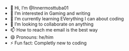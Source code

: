 - 👋 Hi, I’m @Innermosttuba01
- 👀 I’m interested in Gaming and writing
- 🌱 I’m currently learning EVerything I can about coding
- 💞️ I’m looking to collaborate on anything
- 📫 How to reach me email is the best way
- 😄 Pronouns: he/him
- ⚡ Fun fact: Completly new to coding 

<!---
Innermosttuba01/Innermosttuba01 is a ✨ special ✨ repository because its `README.md` (this file) appears on your GitHub profile.
You can click the Preview link to take a look at your changes.
--->
